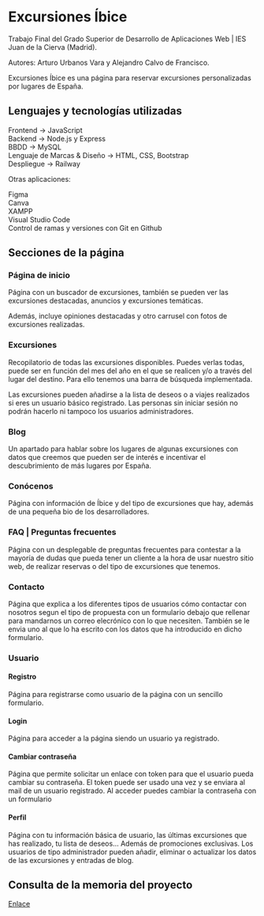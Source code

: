 # Excursiones Íbice

Trabajo Final del Grado Superior de Desarrollo de Aplicaciones Web | IES Juan de la Cierva (Madrid). 

Autores: Arturo Urbanos Vara y Alejandro Calvo de Francisco.

Excursiones Íbice es una página para reservar excursiones personalizadas por lugares de España.

## Lenguajes y tecnologías utilizadas

Frontend -> JavaScript<br/>
Backend -> Node.js y Express<br/>
BBDD -> MySQL<br/>
Lenguaje de Marcas & Diseño -> HTML, CSS, Bootstrap<br/>
Despliegue -> Railway <br/>

Otras aplicaciones:

Figma<br/>
Canva<br/>
XAMPP<br/>
Visual Studio Code<br/>
Control de ramas y versiones con Git en Github<br/>

## Secciones de la página

### Página de inicio

Página con un buscador de excursiones, también se pueden ver las excursiones destacadas, anuncios y excursiones temáticas.

Además, incluye opiniones destacadas y otro carrusel con fotos de excursiones realizadas.

### Excursiones

Recopilatorio de todas las excursiones disponibles. Puedes verlas todas, puede ser en función del mes del año en el que se realicen y/o a través del lugar del destino. Para ello tenemos una barra de búsqueda implementada.

Las excursiones pueden añadirse a la lista de deseos o a viajes realizados si eres un usuario básico registrado. Las personas sin iniciar sesión no podrán hacerlo ni tampoco los usuarios administradores.

### Blog

Un apartado para hablar sobre los lugares de algunas excursiones con datos que creemos que pueden ser de interés e incentivar el descubrimiento de más lugares por España.

### Conócenos

Página con información de Íbice y del tipo de excursiones que hay, además de una pequeña bio de los desarrolladores.

### FAQ | Preguntas frecuentes

Página con un desplegable de preguntas frecuentes para contestar a la mayoría de dudas que pueda tener un cliente a la hora de usar nuestro sitio web, de realizar reservas o del tipo de excursiones que tenemos.

### Contacto

Página que explica a los diferentes tipos de usuarios cómo contactar con nosotros segun el tipo de propuesta con un formulario debajo que rellenar para mandarnos un correo elecrónico con lo que necesiten. También se le envia uno al que lo ha escrito con los datos que ha introducido en dicho formulario.

### Usuario

#### Registro

Página para registrarse como usuario de la página con un sencillo formulario.

#### Login 

Página para acceder a la página siendo un usuario ya registrado.

#### Cambiar contraseña

Página que permite solicitar un enlace con token para que el usuario pueda cambiar su contraseña. El token puede ser usado una vez y se enviara al mail de un usuario registrado. Al acceder puedes cambiar la contraseña con un formulario

#### Perfil

Página con tu información básica de usuario, las últimas excursiones que has realizado, tu lista de deseos... Además de promociones exclusivas. Los usuarios de tipo administrador pueden añadir, eliminar o actualizar los datos de las excursiones y entradas de blog.


## Consulta de la memoria del proyecto

[Enlace]()
